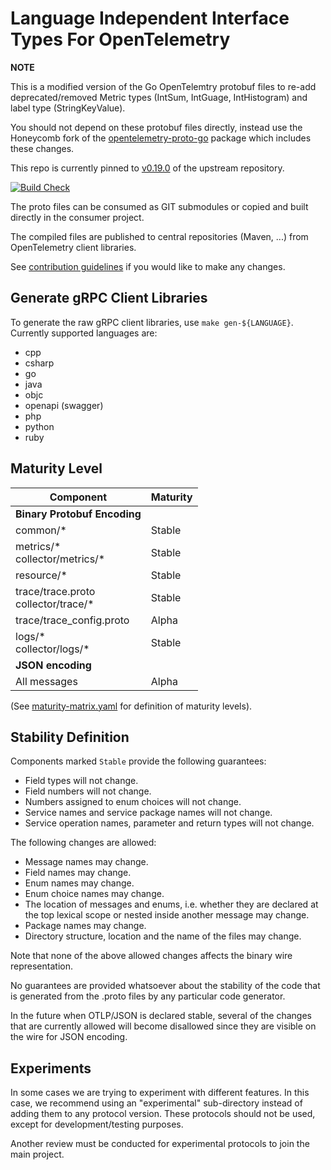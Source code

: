 # Language Independent Interface Types For OpenTelemetry

**NOTE**

This is a modified version of the Go OpenTelemtry protobuf files to re-add deprecated/removed Metric types (IntSum, IntGuage, IntHistogram) and label type (StringKeyValue).

You should not depend on these protobuf files directly, instead use the Honeycomb fork of the [opentelemetry-proto-go](https://github.com/honeycombio/opentelemetry-proto-go) package which includes these changes.

This repo is currently pinned to [v0.19.0](https://github.com/open-telemetry/opentelemetry-proto/tree/v0.19.0) of the upstream repository.

[![Build Check](https://github.com/open-telemetry/opentelemetry-proto/workflows/Build%20Check/badge.svg?branch=main)](https://github.com/open-telemetry/opentelemetry-proto/actions?query=workflow%3A%22Build+Check%22+branch%3Amain)

The proto files can be consumed as GIT submodules or copied and built directly in the consumer project.

The compiled files are published to central repositories (Maven, ...) from OpenTelemetry client libraries.

See [contribution guidelines](CONTRIBUTING.md) if you would like to make any changes.

## Generate gRPC Client Libraries

To generate the raw gRPC client libraries, use `make gen-${LANGUAGE}`. Currently supported languages are:

* cpp
* csharp
* go
* java
* objc
* openapi (swagger)
* php
* python
* ruby

## Maturity Level

Component                            | Maturity |
-------------------------------------|----------|
**Binary Protobuf Encoding**         |          |
common/*                             | Stable   |
metrics/\*<br>collector/metrics/*    | Stable   |
resource/*                           | Stable   |
trace/trace.proto<br>collector/trace/* | Stable   |
trace/trace_config.proto             | Alpha    |
logs/\*<br>collector/logs/*          | Stable   |
**JSON encoding**                    |          |
All messages                         | Alpha    |

(See [maturity-matrix.yaml](https://github.com/open-telemetry/community/blob/47813530864b9fe5a5146f466a58bd2bb94edc72/maturity-matrix.yaml#L57)
for definition of maturity levels).

## Stability Definition

Components marked `Stable` provide the following guarantees:

- Field types will not change.
- Field numbers will not change.
- Numbers assigned to enum choices will not change.
- Service names and service package names will not change.
- Service operation names, parameter and return types will not change.

The following changes are allowed:

- Message names may change.
- Field names may change.
- Enum names may change.
- Enum choice names may change.
- The location of messages and enums, i.e. whether they are declared at the top
  lexical scope or nested inside another message may change.
- Package names may change.
- Directory structure, location and the name of the files may change.

Note that none of the above allowed changes affects the binary wire representation.

No guarantees are provided whatsoever about the stability of the code that
is generated from the .proto files by any particular code generator.

In the future when OTLP/JSON is declared stable, several of the changes that
are currently allowed will become disallowed since they are visible on the wire
for JSON encoding.

## Experiments

In some cases we are trying to experiment with different features. In this case,
we recommend using an "experimental" sub-directory instead of adding them to any
protocol version. These protocols should not be used, except for
development/testing purposes.

Another review must be conducted for experimental protocols to join the main project.
